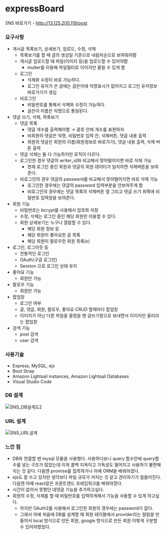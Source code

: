 # expressBoard
SNS 바로가기 - http://13.125.200.119/post

### 요구사항

- 게시글 목록보기, 상세보기, 업로드, 수정, 삭제
    - 목록보기를 할 때 글의 생성일 기준으로 내림차순으로 보여줘야함
    - 게시글 업로드할 때 파일(이미지 등)을 업로드할 수 있어야함
        - multer를 이용해 파일필터로 이미지만 올릴 수 있게 함
    - 로그인
        - 삭제와 수정이 바로 가능하다.
        - 로그인 유저가 쓴 글에는 글쓴이에 익명표시가 없어지고 로그인 유저정보 바로가기가 생김
    - 비로그인
        - 비밀번호를 통해서 삭제와 수정이 가능하다.
        - 글쓴이 이름은 익명으로 통일된다.
- 댓글 쓰기, 삭제, 목록보기
    - 댓글 목록
        - 댓글 개수를 출력해야함 → 괄호 안에 개수를 표현하자
        - 비회원의 댓글은 익명, 비밀번호 입력 칸, 삭제버튼, 댓글 내용 출력
        - 회원의 댓글은 회원의 이름(회원정보로 바로가기), 댓글 내용 출력, 삭제 버튼 출력
    - 댓글 삭제는 둘 다 가능하지만 로직이 다르다.
    - 로그인한 경우 댓글의 writer_id와 비교해서 맞아떨어지면 바로 삭제 가능
        - 현재 로그인 중인 회원과 댓글의 회원 데이터가 일치하면 삭제버튼을 보여준다.
    - 비로그인의 경우 댓글의 password를 비교해서 맞아떨어지면 바로 삭제 가능
        - 로그인한 경우에는 댓글의 password 입력부분을 안보여주게 함
        - 비로그인의 경우에는 댓글 목록의 삭제버튼 옆 그리고 댓글 쓰기 위쪽에 비밀번호 입력창을 보여준다.
- 회원 기능
    - 비밀번호는 bcrypt를 사용해서 암호화 저장
    - 수정, 삭제는 로그인 중인 해당 회원만 이용할 수 있다.
    - 회원 상세보기는 누구나 열람할 수 있다.
        - 해당 회원 정보 등
        - 해당 회원이 좋아요한 글 목록
        - 해당 회원이 팔로우한 회원 목록(x)
- 로그인, 로그아웃 등
    - 전통적인 로그인
    - OAuth(구글 로그인)
    - Session 으로 로그인 상태 유지
- 좋아요 기능
    - 회원만 가능
- 팔로우 기능
    - 회원만 가능
- 팝업창
    - 로그인 여부
    - 글, 댓글, 회원, 팔로우, 좋아요 CRUD 할때마다 팝업창
    - 이미지가 아닌 다른 파일을 올렸을 땐 글쓰기창으로 보내면서 이미지만 올리라는 팝업창
- 검색 기능
    - post 검색
    - user 검색

### 사용기술
- Express, MySQL, ejs
- Boot Strap
- Amazon Lightsail instances, Amazon Lightsail Databases
- Visual Studio Code


### DB 설계
![SNS_DB설계도2](https://user-images.githubusercontent.com/72268581/158025058-bd77dd4a-2ac6-4a25-9a32-9f05e5020824.PNG)

### URL 설계 
![SNS_URL설계](https://user-images.githubusercontent.com/72268581/158025102-c7f76c44-31ce-4340-9532-fae259d13986.PNG)

### 느낀 점

- DB와 연결할 땐 mysql 모듈을 사용했다. 사용하다보니 query 함수안에 query함수를 넣는 구조가 많았는데 이게 콜백 지옥이고 가독성도 떨어지고 사용하기 불편해지는 것 같다. 다음엔 promise를 접목하거나 아예 ORM을 배워야겠다.
- ejs도 잘 쓰고 있지만 생각보다 파일 규모가 커지는 것 같고 관리하기가 힘들어진다. 다음엔 아예 react같은 프론트엔드 프레임워크를 배워야겠다.
- 시간이 없어서 못했던 대댓글 기능을 추가하고싶다.
- 회원의 수정, 삭제를 할 때 비밀번호를 입력하게해서 기능을 사용할 수 있게 하고싶다.
    - 하지만 OAuth2를 사용해서 로그인한 회원의 경우에는 password가 없다.
    - 그래서 아예 처음에 DB를 설계할 때 회원 테이블에서 provider라는 컬럼을 만들어서 local 방식으로 만든 회원, google 방식으로 만든 회원 이렇게 구분할 수 있어야했었다.

